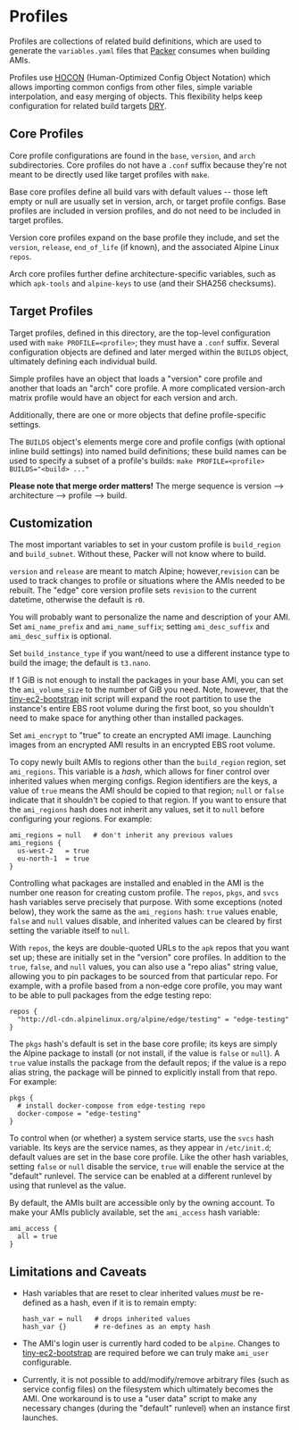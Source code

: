 # Profiles

Profiles are collections of related build definitions, which are used to
generate the `variables.yaml` files that [Packer](https://packer.io) consumes
when building AMIs.

Profiles use [HOCON](https://github.com/lightbend/config/blob/master/HOCON.md)
(Human-Optimized Config Object Notation) which allows importing common configs
from other files, simple variable interpolation, and easy merging of objects.
This flexibility helps keep configuration for related build targets
[DRY](https://en.wikipedia.org/wiki/Don%27t_repeat_yourself).

## Core Profiles

Core profile configurations are found in the `base`, `version`, and `arch`
subdirectories.  Core profiles do not have a `.conf` suffix because they're not
meant to be directly used like target profiles with `make`.

Base core profiles define all build vars with default values -- those left
empty or null are usually set in version, arch, or target profile configs.
Base profiles are included in version profiles, and do not need to be included
in target profiles.

Version core profiles expand on the base profile they include, and set the
`version`, `release`, `end_of_life` (if known), and the associated Alpine Linux
`repos`.

Arch core profiles further define architecture-specific variables, such as
which `apk-tools` and `alpine-keys` to use (and their SHA256 checksums).

## Target Profiles

Target profiles, defined in this directory, are the top-level configuration
used with `make PROFILE=<profile>`; they must have a `.conf` suffix.  Several
configuration objects are defined and later merged within the `BUILDS` object,
ultimately defining each individual build.

Simple profiles have an object that loads a "version" core profile and
another that loads an "arch" core profile.  A more complicated version-arch
matrix profile would have an object for each version and arch.

Additionally, there are one or more objects that define profile-specific
settings.

The `BUILDS` object's elements merge core and profile configs (with optional
inline build settings) into named build definitions; these build names can be
used to specify a subset of a profile's builds:
`make PROFILE=<profile> BUILDS="<build> ..."`

**Please note that merge order matters!**  The merge sequence is version -->
architecture --> profile --> build.

## Customization

The most important variables to set in your custom profile is `build_region`
and `build_subnet`.  Without these, Packer will not know where to build.

`version` and `release` are meant to match Alpine; however,`revision` can be
used to track changes to profile or situations where the AMIs needed to be
rebuilt.  The "edge" core version profile sets `revision` to the current
datetime, otherwise the default is `r0`.

You will probably want to personalize the name and description of your AMI.
Set `ami_name_prefix` and `ami_name_suffix`; setting `ami_desc_suffix` and
`ami_desc_suffix` is optional.

Set `build_instance_type` if you want/need to use a different instance type to
build the image; the default is `t3.nano`.

If 1 GiB is not enough to install the packages in your base AMI, you can set
the `ami_volume_size` to the number of GiB you need.  Note, however, that the
[tiny-ec2-bootstrap](https://github.com/mcrute/tiny-ec2-bootstrap) init script
will expand the root partition to use the instance's entire EBS root volume
during the first boot, so you shouldn't need to make space for anything other
than installed packages.

Set `ami_encrypt` to "true" to create an encrypted AMI image.  Launching images
from an encrypted AMI results in an encrypted EBS root volume.

To copy newly built AMIs to regions other than the `build_region` region, set
`ami_regions`.  This variable is a *hash*, which allows for finer control over
inherited values when merging configs.  Region identifiers are the keys, a
value of `true` means the AMI should be copied to that region; `null` or
`false` indicate that it shouldn't be copied to that region.  If you want to
ensure that the `ami_regions` hash does not inherit any values, set it to
`null` before configuring your regions.  For example:
```
ami_regions = null   # don't inherit any previous values
ami_regions {
  us-west-2   = true
  eu-north-1  = true
}
```

Controlling what packages are installed and enabled in the AMI is the number
one reason for creating custom profile.  The `repos`, `pkgs`, and `svcs` hash
variables serve precisely that purpose.  With some exceptions (noted below),
they work the same as the `ami_regions` hash: `true` values enable, `false`
and `null` values disable, and inherited values can be cleared by first setting
the variable itself to `null`.

With `repos`, the keys are double-quoted URLs to the `apk` repos that you want
set up; these are initially set in the "version" core profiles.  In addition
to the `true`, `false`, and `null` values, you can also use a "repo alias"
string value, allowing you to pin packages to be sourced from that particular
repo.  For example, with a profile based from a non-edge core profile, you may
want to be able to pull packages from the edge testing repo:
```
repos {
  "http://dl-cdn.alpinelinux.org/alpine/edge/testing" = "edge-testing"
}
```

The `pkgs` hash's default is set in the base core profile; its keys are
simply the Alpine package to install (or not install, if the value is `false`
or `null`).  A `true` value installs the package from the default repos; if the
value is a repo alias string, the package will be pinned to explicitly install
from that repo.  For example:
```
pkgs {
  # install docker-compose from edge-testing repo
  docker-compose = "edge-testing"
}
```

To control when (or whether) a system service starts, use the `svcs` hash
variable.  Its keys are the service names, as they appear in `/etc/init.d`;
default values are set in the base core profile.  Like the other hash
variables, setting `false` or `null` disable the service, `true` will enable
the service at the "default" runlevel.  The service can be enabled at a
different runlevel by using that runlevel as the value.

By default, the AMIs built are accessible only by the owning account.  To
make your AMIs publicly available, set the `ami_access` hash variable:
```
ami_access {
  all = true
}
```

## Limitations and Caveats

* Hash variables that are reset to clear inherited values *must* be
  re-defined as a hash, even if it is to remain empty:
  ```
  hash_var = null   # drops inherited values
  hash_var {}       # re-defines as an empty hash
  ```

* The AMI's login user is currently hard coded to be `alpine`.  Changes to
  [tiny-ec2-bootstrap](https://github.com/mcrute/tiny-ec2-bootstrap) are
  required before we can truly make `ami_user` configurable.

* Currently, it is not possible to add/modify/remove arbitrary files (such as
  service config files) on the filesystem which ultimately becomes the AMI.
  One workaround is to use a "user data" script to make any necessary changes
  (during the "default" runlevel) when an instance first launches.
